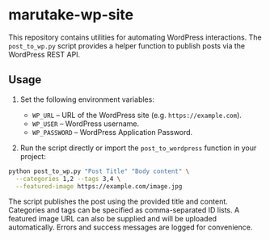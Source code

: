 # marutake-wp-site

This repository contains utilities for automating WordPress interactions. The
`post_to_wp.py` script provides a helper function to publish posts via the
WordPress REST API.

## Usage

1. Set the following environment variables:
   - `WP_URL` – URL of the WordPress site (e.g. `https://example.com`).
   - `WP_USER` – WordPress username.
   - `WP_PASSWORD` – WordPress Application Password.

2. Run the script directly or import the `post_to_wordpress` function in your
   project:

```bash
python post_to_wp.py "Post Title" "Body content" \
  --categories 1,2 --tags 3,4 \
  --featured-image https://example.com/image.jpg
```

The script publishes the post using the provided title and content. Categories
and tags can be specified as comma-separated ID lists. A featured image URL can
also be supplied and will be uploaded automatically. Errors and success
messages are logged for convenience.

